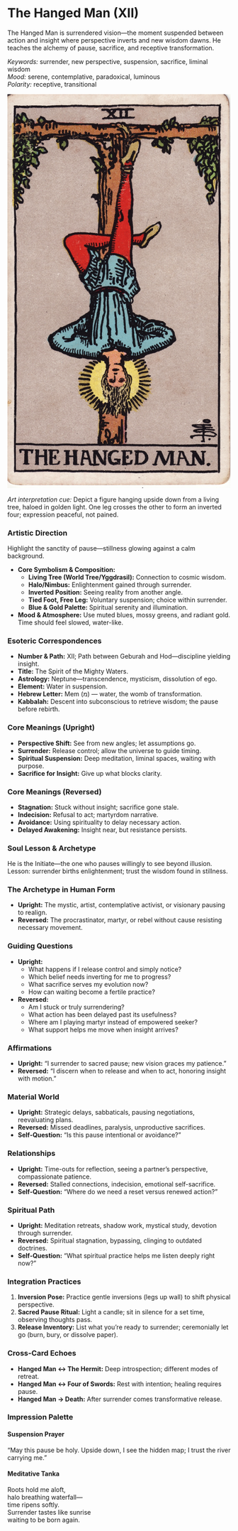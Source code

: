 # The Hanged Man (XII)

The Hanged Man is surrendered vision—the moment suspended between action and insight where perspective inverts and new wisdom dawns. He teaches the alchemy of pause, sacrifice, and receptive transformation.

*Keywords:* surrender, new perspective, suspension, sacrifice, liminal wisdom  
*Mood:* serene, contemplative, paradoxical, luminous  
*Polarity:* receptive, transitional

![The Hanged Man](12_hanged_man.jpg)

*Art interpretation cue:* Depict a figure hanging upside down from a living tree, haloed in golden light. One leg crosses the other to form an inverted four; expression peaceful, not pained.

### Artistic Direction

Highlight the sanctity of pause—stillness glowing against a calm background.

*   **Core Symbolism & Composition:**
    *   **Living Tree (World Tree/Yggdrasil):** Connection to cosmic wisdom.  
    *   **Halo/Nimbus:** Enlightenment gained through surrender.  
    *   **Inverted Position:** Seeing reality from another angle.  
    *   **Tied Foot, Free Leg:** Voluntary suspension; choice within surrender.  
    *   **Blue & Gold Palette:** Spiritual serenity and illumination.
*   **Mood & Atmosphere:**
    Use muted blues, mossy greens, and radiant gold. Time should feel slowed, water-like.

### Esoteric Correspondences

*   **Number & Path:** XII; Path between Geburah and Hod—discipline yielding insight.  
*   **Title:** The Spirit of the Mighty Waters.  
*   **Astrology:** Neptune—transcendence, mysticism, dissolution of ego.  
*   **Element:** Water in suspension.  
*   **Hebrew Letter:** Mem (מ) — water, the womb of transformation.  
*   **Kabbalah:** Descent into subconscious to retrieve wisdom; the pause before rebirth.

### Core Meanings (Upright)

*   **Perspective Shift:** See from new angles; let assumptions go.  
*   **Surrender:** Release control; allow the universe to guide timing.  
*   **Spiritual Suspension:** Deep meditation, liminal spaces, waiting with purpose.  
*   **Sacrifice for Insight:** Give up what blocks clarity.

### Core Meanings (Reversed)

*   **Stagnation:** Stuck without insight; sacrifice gone stale.  
*   **Indecision:** Refusal to act; martyrdom narrative.  
*   **Avoidance:** Using spirituality to delay necessary action.  
*   **Delayed Awakening:** Insight near, but resistance persists.

### Soul Lesson & Archetype

He is the Initiate—the one who pauses willingly to see beyond illusion. Lesson: surrender births enlightenment; trust the wisdom found in stillness.

### The Archetype in Human Form

*   **Upright:** The mystic, artist, contemplative activist, or visionary pausing to realign.  
*   **Reversed:** The procrastinator, martyr, or rebel without cause resisting necessary movement.

### Guiding Questions

*   **Upright:**
    *   What happens if I release control and simply notice?  
    *   Which belief needs inverting for me to progress?  
    *   What sacrifice serves my evolution now?  
    *   How can waiting become a fertile practice?
*   **Reversed:**
    *   Am I stuck or truly surrendering?  
    *   What action has been delayed past its usefulness?  
    *   Where am I playing martyr instead of empowered seeker?  
    *   What support helps me move when insight arrives?

### Affirmations

*   **Upright:** “I surrender to sacred pause; new vision graces my patience.”  
*   **Reversed:** “I discern when to release and when to act, honoring insight with motion.”

### Material World

*   **Upright:** Strategic delays, sabbaticals, pausing negotiations, reevaluating plans.  
*   **Reversed:** Missed deadlines, paralysis, unproductive sacrifices.  
*   **Self-Question:** “Is this pause intentional or avoidance?”

### Relationships

*   **Upright:** Time-outs for reflection, seeing a partner’s perspective, compassionate patience.  
*   **Reversed:** Stalled connections, indecision, emotional self-sacrifice.  
*   **Self-Question:** “Where do we need a reset versus renewed action?”

### Spiritual Path

*   **Upright:** Meditation retreats, shadow work, mystical study, devotion through surrender.  
*   **Reversed:** Spiritual stagnation, bypassing, clinging to outdated doctrines.  
*   **Self-Question:** “What spiritual practice helps me listen deeply right now?”

### Integration Practices

1.  **Inversion Pose:** Practice gentle inversions (legs up wall) to shift physical perspective.  
2.  **Sacred Pause Ritual:** Light a candle; sit in silence for a set time, observing thoughts pass.  
3.  **Release Inventory:** List what you’re ready to surrender; ceremonially let go (burn, bury, or dissolve paper).

### Cross-Card Echoes

*   **Hanged Man ↔ The Hermit:** Deep introspection; different modes of retreat.  
*   **Hanged Man ↔ Four of Swords:** Rest with intention; healing requires pause.  
*   **Hanged Man → Death:** After surrender comes transformative release.

### Impression Palette

#### Suspension Prayer

“May this pause be holy. Upside down, I see the hidden map; I trust the river carrying me.”

#### Meditative Tanka

Roots hold me aloft,  
halo breathing waterfall—  
time ripens softly.  
Surrender tastes like sunrise  
waiting to be born again.
